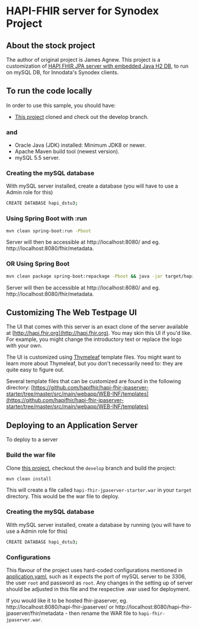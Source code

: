 # HAPI-FHIR server for Synodex Project

## About the stock project

The author of original project is James Agnew. This project is a customization of [HAPI FHIR JPA server with embedded Java H2 DB](https://github.com/hapifhir/hapi-fhir-jpaserver-starter), to run on mySQL DB, for Innodata's Synodex clients. 

## To run the code locally

In order to use this sample, you should have:

- [This project](https://github.com/yaseenexists/hapi-fhir-jpaserver-starter) cloned and check out the develop branch.

### and 
 - Oracle Java (JDK) installed: Minimum JDK8 or newer.
 - Apache Maven build tool (newest version). 
 - mySQL 5.5 server. 

### Creating the mySQL database
With mySQL server installed, create a database (you will have to use a Admin role for this)  
```bash
CREATE DATABASE hapi_dstu3;
```

### Using Spring Boot with :run
```bash
mvn clean spring-boot:run -Pboot
```
Server will then be accessible at http://localhost:8080/ and eg. http://localhost:8080/fhir/metadata.

### OR Using Spring Boot
```bash
mvn clean package spring-boot:repackage -Pboot && java -jar target/hapi-fhir-jpaserver-starter.war
```
Server will then be accessible at http://localhost:8080/ and eg. http://localhost:8080/fhir/metadata.

## Customizing The Web Testpage UI

The UI that comes with this server is an exact clone of the server available at [http://hapi.fhir.org](http://hapi.fhir.org). You may skin this UI if you'd like. For example, you might change the introductory text or replace the logo with your own.

The UI is customized using [Thymeleaf](https://www.thymeleaf.org/) template files. You might want to learn more about Thymeleaf, but you don't necessarily need to: they are quite easy to figure out.

Several template files that can be customized are found in the following directory: [https://github.com/hapifhir/hapi-fhir-jpaserver-starter/tree/master/src/main/webapp/WEB-INF/templates](https://github.com/hapifhir/hapi-fhir-jpaserver-starter/tree/master/src/main/webapp/WEB-INF/templates)

## Deploying to an Application Server

To deploy to a server

### Build the war file

Clone [this project](https://github.com/yaseenexists/hapi-fhir-jpaserver-starter), checkout the `develop` branch and build the project:

```bash
mvn clean install
```

This will create a file called `hapi-fhir-jpaserver-starter.war` in your `target` directory. This would be the war file to deploy. 

### Creating the mySQL database
With mySQL server installed, create a database by running (you will have to use a Admin role for this) 
```bash
CREATE DATABASE hapi_dstu3;
```

### Configurations 

This flavour of the project uses hard-coded configurations mentioned in [application.yaml](https://github.com/yaseenexists/hapi-fhir-jpaserver-starter/blob/develop/src/main/resources/application.yaml), such as it expects the port of mySQL server to be 3306, the user `root` and password as `root`. Any changes in the setting up of server should be adjusted in this file and the respective .war used for deployment. 

If you would like it to be hosted fhir-jpaserver, eg. http://localhost:8080/hapi-fhir-jpaserver/ or http://localhost:8080/hapi-fhir-jpaserver/fhir/metadata - then rename the WAR file to ```hapi-fhir-jpaserver.war```. 
